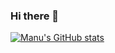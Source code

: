 ### Hi there 👋

<!--Write about you here-->

[![Manu's GitHub stats](https://github-readme-stats.vercel.app/api?username=manuarya1610)](https://github.com/anuraghazra/github-readme-stats)






<!--
**manuarya1610/manuarya1610** is a ✨ _special_ ✨ repository because its `README.md` (this file) appears on your GitHub profile.

Here are some ideas to get you started:

- 🔭 I’m currently working on ...
- 🌱 I’m currently learning ...
- 👯 I’m looking to collaborate on ...
- 🤔 I’m looking for help with ...
- 💬 Ask me about ...
- 📫 How to reach me: ...
- 😄 Pronouns: ...
- ⚡ Fun fact: ...
-->
